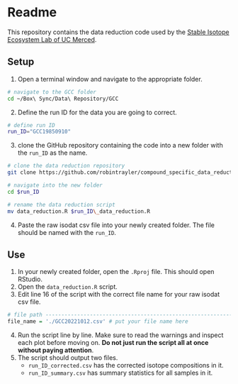 # Readme

This repository contains the data reduction code used by the [Stable Isotope Ecosystem Lab of UC Merced](https://isotopes.ucmerced.edu).
## Setup
1. Open a terminal window and navigate to the appropriate folder. 

```bash
# navigate to the GCC folder
cd ~/Box\ Sync/Data\ Repository/GCC
```

2. Define the run ID for the data you are going to correct. 

```bash
# define run ID
run_ID="GCC19850910" 
```

3. clone the GitHub repository containing the code into a new folder with the `run_ID` as the name. 

```bash
# clone the data reduction repository
git clone https://github.com/robintrayler/compound_specific_data_reduction $run_ID

# navigate into the new folder
cd $run_ID

# rename the data reduction script
mv data_reduction.R $run_ID\_data_reduction.R
```

4. Paste the raw isodat csv file into your newly created folder. The file should be named with the `run_ID`. 
## Use
1. In your newly created folder, open the `.Rproj` file. This should open RStudio. 
2. Open the `data_reduction.R` script.
3. Edit line 16 of the script with the correct file name for your raw isodat csv file. 
```r
# file path -------------------------------------------------------------------
file_name = './GCC20221012.csv' # put your file name here
```
4. Run the script line by line. Make sure to read the warnings and inspect each plot before moving on. **Do not just run the script all at once without paying attention**. 
5. The script should output two files. 
   * `run_ID_corrected.csv` has the corrected isotope compositions in it. 
   * `run_ID_summary.csv` has summary statistics for all samples in it. 